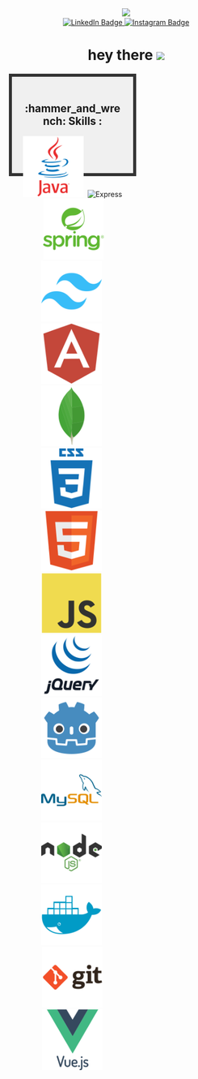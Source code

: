 

<div id="header" align="center">
  <img src="https://media.giphy.com/media/M9gbBd9nbDrOTu1Mqx/giphy.gif" width="100"/>
  <div id="badges">
  <a href="https://www.linkedin.com/in/soufiane-beloufa-62997424b/">
    <img src="https://img.shields.io/badge/LinkedIn-blue?style=for-the-badge&logo=linkedin&logoColor=white" alt="LinkedIn Badge"/>
  </a>
   <a href="https://www.instagram.com/soufiane9513/">
    <img src="https://img.shields.io/badge/Instagram-%40soufiane9513-orange?style=for-the-badge&logo=instagram" alt="Instagram Badge"/>
  </a>
</div>
  <h1>
  hey there
  <img src="https://media.giphy.com/media/hvRJCLFzcasrR4ia7z/giphy.gif" width="30px"/>
</h1>
</div>
<div style="width: 200px; height: 150px; background-color: #f0f0f0; border: 6px solid #333; padding: 20px; margin: 20px; text-align: center;">
    <h2> :hammer_and_wrench: Skills :</h2>
<img src="https://github.com/devicons/devicon/blob/master/icons/java/java-original-wordmark.svg" title="Java" alt="Java" width="120" height="120"/>&nbsp;
    <img src="https://sumini.dev/static/8b67d1064dc6b182de524fd187b0331f/22701/expressjs.png" title="Express" alt="Express" width="120" height="120"/>&nbsp;
    <img src="https://github.com/devicons/devicon/blob/master/icons/spring/spring-original-wordmark.svg" title="Spring" alt="Spring" width="120" height="120"/>&nbsp;
    <img src="https://github.com/devicons/devicon/blob/master/icons/tailwindcss/tailwindcss-plain.svg" title="Tailwind CSS" alt="Tailwind CSS" width="120" height="120"/>&nbsp;
    <img src="https://github.com/devicons/devicon/blob/master/icons/angularjs/angularjs-plain.svg" title="AngularJs" alt="AngularJs" width="120" height="120"/>&nbsp;
    <img src="https://github.com/devicons/devicon/blob/master/icons/mongodb/mongodb-original.svg" title="MongoDB" alt="MongoDB " width="120" height="120"/>&nbsp;
    <img src="https://github.com/devicons/devicon/blob/master/icons/css3/css3-plain-wordmark.svg" title="CSS3" alt="CSS" width="120" height="120"/>&nbsp;
    <img src="https://github.com/devicons/devicon/blob/master/icons/html5/html5-original.svg" title="HTML5" alt="HTML" width="120" height="120"/>&nbsp;
    <img src="https://github.com/devicons/devicon/blob/master/icons/javascript/javascript-original.svg" title="JavaScript" alt="JavaScript" width="120" height="120"/>&nbsp;
    <img src="https://github.com/devicons/devicon/blob/master/icons/jquery/jquery-original-wordmark.svg" title="Jquery" alt="Jquery" width="120" height="120"/>&nbsp;
    <img src="https://github.com/devicons/devicon/blob/master/icons/godot/godot-original.svg" title="Godot" alt="Godot" width="120" height="120"/>&nbsp;
    <img src="https://github.com/devicons/devicon/blob/master/icons/mysql/mysql-original-wordmark.svg" title="MySQL" alt="MySQL" width="120" height="120"/>&nbsp;
    <img src="https://github.com/devicons/devicon/blob/master/icons/nodejs/nodejs-original-wordmark.svg" title="NodeJS" alt="NodeJS" width="120" height="120"/>&nbsp;
    <img src="https://github.com/devicons/devicon/blob/master/icons/docker/docker-plain.svg" title="Docker" alt="Docker" width="120" height="120"/>&nbsp;
    <img src="https://github.com/devicons/devicon/blob/master/icons/git/git-original-wordmark.svg" title="Git" alt="Git" width="120" height="120"/>
    <img src="https://github.com/devicons/devicon/blob/master/icons/vuejs/vuejs-original-wordmark.svg" title="Vuejs" alt="Vuejs" width="120" height="120"/>
    



   
</div>

<!--
Here are some ideas to get you started:

- 🔭 I’m currently working on ...
- 🌱 I’m currently learning ...
- 👯 I’m looking to collaborate on ...
- 🤔 I’m looking for help with ...
- 💬 Ask me about ...
- 📫 How to reach me: ...
- 😄 Pronouns: ...
- ⚡ Fun fact: ...
-->
